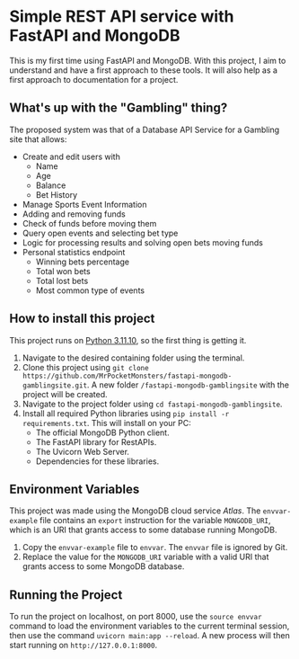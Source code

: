 # Simple REST API service with FastAPI and MongoDB

This is my first time using FastAPI and MongoDB. With this project, I aim to understand and have a first approach to these tools. It will also help as a first approach to documentation for a project.

## What's up with the "Gambling" thing?

The proposed system was that of a Database API Service for a Gambling site that allows:
* Create and edit users with
    * Name
    * Age
    * Balance
    * Bet History
* Manage Sports Event Information
* Adding and removing funds
* Check of funds before moving them
* Query open events and selecting bet type
* Logic for processing results and solving open bets moving funds
* Personal statistics endpoint
    * Winning bets percentage
    * Total won bets
    * Total lost bets
    * Most common type of events

## How to install this project

This project runs on [Python 3.11.10](https://www.python.org/downloads/release/python-31110/), so the first thing is getting it.

1. Navigate to the desired containing folder using the terminal.
2. Clone this project using `git clone https://github.com/MrPocketMonsters/fastapi-mongodb-gamblingsite.git`.
A new folder `/fastapi-mongodb-gamblingsite` with the project will be created.
3. Navigate to the project folder using `cd fastapi-mongodb-gamblingsite`.
4. Install all required Python libraries using `pip install -r requirements.txt`.
This will install on your PC:
    * The official MongoDB Python client.
    * The FastAPI library for RestAPIs.
    * The Uvicorn Web Server.
    * Dependencies for these libraries.

## Environment Variables

This project was made using the MongoDB cloud service *Atlas*. The `envvar-example` file contains an `export` instruction for the variable `MONGODB_URI`, which is an URI that grants access to some database running MongoDB.
1. Copy the `envvar-example` file to `envvar`.
The `envvar` file is ignored by Git.
2. Replace the value for the `MONGODB_URI` variable with a valid URI that grants access to some MongoDB database.

## Running the Project

To run the project on localhost, on port 8000, use the `source envvar` command to load the environment variables to the current terminal session, then use the command `uvicorn main:app --reload`. A new process will then start running on `http://127.0.0.1:8000`.
